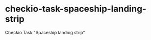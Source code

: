 checkio-task-spaceship-landing-strip
====================================

Checkio Task "Spaceship landing strip"
